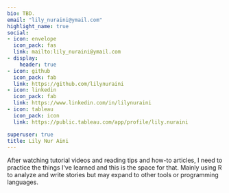 ```yaml
---
bio: TBD.
email: "lily_nuraini@ymail.com"
highlight_name: true
social:
- icon: envelope
  icon_pack: fas
  link: mailto:lily_nuraini@ymail.com
- display:
    header: true
- icon: github
  icon_pack: fab
  link: https://github.com/lilynuraini
- icon: linkedin
  icon_pack: fab
  link: https://www.linkedin.com/in/lilynuraini
- icon: tableau
  icon_pack: icon
  link: https://public.tableau.com/app/profile/lily.nuraini

superuser: true
title: Lily Nur Aini
---
```

After watching tutorial videos and reading tips and how-to articles, I need to practice the things I've learned and this is the space for that. Mainly using R to analyze and write stories but may expand to other tools or programming languages.